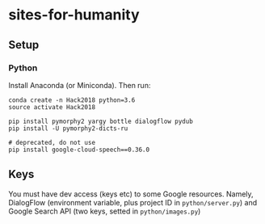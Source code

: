 # sites-for-humanity

## Setup

### Python

Install Anaconda (or Miniconda). Then run:

```
conda create -n Hack2018 python=3.6
source activate Hack2018

pip install pymorphy2 yargy bottle dialogflow pydub
pip install -U pymorphy2-dicts-ru
```

```
# deprecated, do not use
pip install google-cloud-speech==0.36.0
```

## Keys

You must have dev access (keys etc) to some Google resources. Namely, DialogFlow (environment variable, plus project ID in `python/server.py`) and Google Search API (two keys, setted in `python/images.py`)
